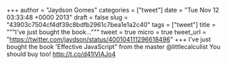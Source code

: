 
+++
author = "Jaydson Gomes"
categories = ["tweet"]
date = "Tue Nov 12 03:33:48 +0000 2013"
draft = false
slug = "43903c7504cf4df39c8bdfb2961c7bea1e1a2c40"
tags = ["tweet"]
title = """I've just bought the book..."""
tweet = true
micro = true
tweet_url = "https://twitter.com/jaydson/status/400104111296618496"
+++
I've just bought the book 'Effective JavaScript" from the master @littlecalculist You should buy too! http://t.co/d41lVIAJo4
